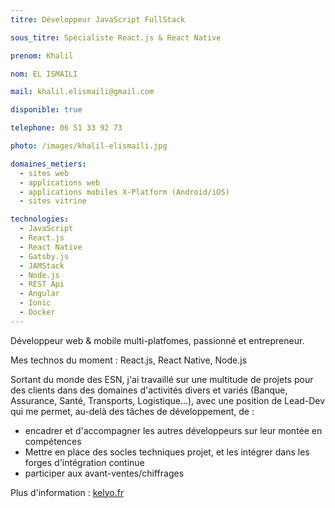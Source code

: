 ```yaml
---
titre: Développeur JavaScript FullStack

sous_titre: Spécialiste React.js & React Native

prenom: Khalil

nom: EL ISMAILI

mail: khalil.elismaili@gmail.com

disponible: true

telephone: 06 51 33 92 73

photo: /images/khalil-elismaili.jpg

domaines_metiers:
  - sites web
  - applications web
  - applications mobiles X-Platform (Android/iOS)
  - sites vitrine

technologies:
  - JavaScript
  - React.js
  - React Native
  - Gatsby.js
  - JAMStack
  - Node.js
  - REST Api
  - Angular
  - Ionic
  - Docker
---
```


Développeur web & mobile multi-platfomes, passionné et entrepreneur.

Mes technos du moment : React.js, React Native, Node.js

Sortant du monde des ESN, j'ai travaillé sur une multitude de projets pour des clients dans des domaines d'activités divers et variés (Banque, Assurance, Santé, Transports, Logistique...), avec une position de Lead-Dev qui me permet, au-delà des tâches de développement, de :
- encadrer et d'accompagner les autres développeurs sur leur montée en compétences
- Mettre en place des socles techniques projet, et les intégrer dans les forges d'intégration continue
- participer aux avant-ventes/chiffrages

Plus d'information : [kelyo.fr](https://kelyo.fr)
